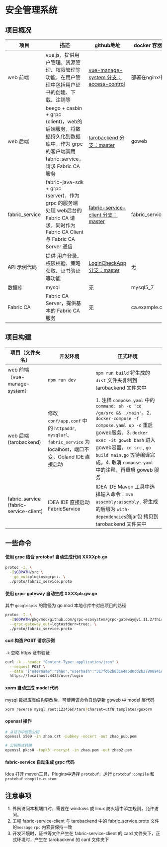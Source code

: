 # 安全管理系统

## 项目概况

| 项目           | 描述                                                         | github地址                                                   | docker 容器名  |
| -------------- | ------------------------------------------------------------ | ------------------------------------------------------------ | -------------- |
| web 前端       | vue.js，提供用户管理、资源管理、权限管理等功能，在用户管理中包括用户证书的创建、下载、注销等 | [vue-manage-system 分支：access-control](https://github.com/theChildinus/vue-manage-system/tree/access-control) | 部署在nginx中  |
| web 后端       | beego + casbin + grpc (client)，web的后端服务，将数据持久化到数据库中，作为 grpc 的客户端调用 fabric_service，请求 Fabric CA 服务 | [tarobackend 分支：master](https://github.com/theChildinus/tarobackend) | goweb          |
| fabric_service | fabric-java-sdk + grpc (server)，作为 grpc 的服务端 处理 web后台的 Fabric CA 请求，同时作为 Fabric CA Client 与 Fabric CA Server 通信 | [fabric-service-client 分支：master](https://github.com/theChildinus/fabric-service-client) | fabric_service |
| API 示例代码   | 提供 用户登录、权限校验、策略获取、证书验证等功能            | [LoginCheckApp 分支：master](https://github.com/theChildinus/LoginCheckApp) | 无             |
| 数据库         | mysql                                                        | 无                                                           | mysql5_7       |
| Fabric CA      | Fabric CA Server，提供基本的 Fabric CA 服务                  | 无                                                           | ca.example.com |

## 项目构建

| 项目（文件夹名）                       | 开发环境                                                     | 正式环境                                                     |
| -------------------------------------- | ------------------------------------------------------------ | ------------------------------------------------------------ |
| web 前端（vue-manage-system）          | `npm run dev`                                                | `npm run build` 将生成的 `dist` 文件夹复制到 tarobackend 文件夹中 |
| web 后端(tarobackend)                  | 修改 `conf/app.conf` 中的 `httpaddr`, `mysqlurl`, `fabric_service` 为 localhost，端口不变，Goland IDE 直接启动 | 1. 注释 `compose.yaml`  中的 `command: sh -c 'cd /go/src && ./main'`。2. `docker-compose -f compose.yaml up -d` 重启 goweb服务。3. `docker exec -it goweb bash` 进入goweb容器，`cd src` , `go build main.go`  等待编译完成。4. 取消 `compose.yaml` 中的注释，再重启 goweb 服务 |
| fabric_service (fabric-service-client) | IDEA IDE 直接启动 FabricService                              | IDEA IDE Maven 工具中选择输入命令：`mvn assembly:assembly` , 将生成的后缀为 `with-dependencies`的jar包 拷贝到 tarobackend 文件夹中 |

## 一些命令

#### 使用 grpc 结合 protobuf 自动生成代码 XXXXpb.go

```sh
protoc -I. \
  -I$GOPATH/src \
  --go_out=plugins=grpc:. \
  ./proto/fabric_service.proto
```

#### 使用 grpc-gateway 自动生成 XXXXpb.gw.go

其中 `googleapis` 的路径为 go mod 本地仓库中对应项目的路径

``` bash
protoc -I. \
  -I$GOPATH/pkg/mod/github.com/grpc-ecosystem/grpc-gateway@v1.11.2/third_party/googleapis \
  --grpc-gateway_out=logtostderr=true:. \
  ./proto/fabric_service.proto
```

#### curl 构造 POST 请求示例

`-k` 忽略 https 证书验证

```bash
curl -k --header "Content-Type: application/json" \
  --request POST \
  --data '{"username":"zhao","userhash":"317fd62b83164a6d0cd2b27808941da2"}' \
  https://localhost:4433/user/login
```

#### xorm 自动生成 model 代码

mysql 数据库表结构更改后，可使用该命令自动更新 goweb 中 model 层代码

```bash
xorm reverse mysql root:123456@/taro?charset=utf8 templates/goxorm
```

#### openssl 操作

```bash
# 从证书中提取公钥
openssl x509 -in zhao.crt -pubkey -nocert -out zhao_pub.pem

# 公钥格式转换
openssl pkcs8 -topk8 -nocrypt -in zhao.pem -out zhao2.pem
```

#### fabric-service 自动生成 grpc 代码

Idea 打开 maven工具，Plugins中选择 `protobuf`，运行 `protobuf:compile` 和 `protobuf:compile-custom`

## 注意事项

1. 外网访问本机端口时，需要在 windows 或 linux 防火墙中添加规则，允许访问。
2. 工程 fabric-service-client 与 tarobackend 中的 fabric_service.proto 文件的`message` `rpc` 内容要保持一致
3. 开发环境时，证书等文件产生在 fabric-service-client 的 card 文件夹下，正式环境时，产生在 tarobackend 的 card 文件夹下